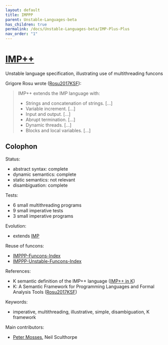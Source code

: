 ```yaml
---
layout: default
title: IMPPP
parent: Unstable-Languages-beta
has_children: true
permalink: /docs/Unstable-Languages-beta/IMP-Plus-Plus
nav_order: "1"
---
```


[IMP++]
=======

Unstable language specification, illustrating use of multithreading funcons

Grigore Rosu wrote ([Rosu2017KSF]):
> IMP++ extends the IMP language with:
> - Strings and concatenation of strings. [...]
> - Variable increment. [...]
> - Input and output. [...]
> - Abrupt termination. [...]
> - Dynamic threads. [...]
> - Blocks and local variables. [...]

Colophon
--------

Status:
- abstract syntax:   complete
- dynamic semantics: complete
- static semantics:  not relevant
- disambiguation:    complete

Tests:
- 6 small multithreading programs
- 9 small imperative tests
- 3 small imperative programs

Evolution:
- extends [IMP]

Reuse of funcons:
- [IMPPP-Funcons-Index]
- [IMPPP-Unstable-Funcons-Index]

References:
- K semantic definition of the IMP++ language ([IMP++ in K])
- K: A Semantic Framework for Programming Languages and Formal Analysis Tools ([Rosu2017KSF])

Keywords:
- imperative, multithreading, illustrative, simple, disambiguation, K framework

Main contributors:

- [Peter Mosses], Neil Sculthorpe


[IMP++]: /Unstable-Languages-beta/IMP-Plus-Plus/IMPPP-cbs/IMPPP/IMPPP-Start
[IMP]: /docs/Languages-beta/IMP
[IMPPP-Funcons-Index]: /Unstable-Languages-beta/IMP-Plus-Plus/IMPPP-cbs/IMPPP/IMPPP-Funcons-Index
[IMPPP-Unstable-Funcons-Index]: /Unstable-Languages-beta/IMP-Plus-Plus/IMPPP-cbs/IMPPP/IMPPP-Unstable-Funcons-Index
[IMP++ in K]: http://www.kframework.org/language-pdfs/new/imppp.pdf
  "OUTDATED"
[Rosu2017KSF]:  http://fslweb.cs.illinois.edu/FSL/papers/2017/rosu-2017-marktoberdorf/rosu-2017-marktoberdorf-public.pdf
  "MARKTOBERDORF 2017"
[Peter Mosses]: https://pdmosses.github.io
  "HOME PAGE"
